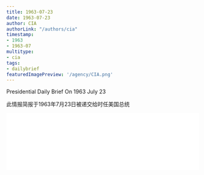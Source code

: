 ```yaml
---
title: 1963-07-23
date: 1963-07-23
author: CIA 
authorLink: "/authors/cia"
timestamp: 
- 1963
- 1963-07
multitype: 
- cia
tags: 
- dailybrief
featuredImagePreview: '/agency/CIA.png'
---
```



Presidential Daily Brief On 1963 July 23

此情报简报于1963年7月23日被递交给时任美国总统

<!--more-->





<div id="over" style="width:100%; overflow:hidden"> <iframe id="sFrame" name="sFrame" frameborder="no" border="0"  allowfullscreen marginwidth="0" scrolling="no" src = " /CIA/1963-07-23.html "  style = " position:absulute; width: 806px; top: 300;" > </iframe> </div>